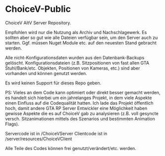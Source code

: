 # ChoiceV-Public

ChoiceV AltV Server Repository. 

Empfohlen wird nur die Nutzung als Archiv und Nachschlagewerk. Es sollten aber so gut wie alle Dateien verfügbar sein, um den Server auch zu starten.
Ggf. müssen Nuget Module etc. auf den neuesten Stand gebracht werden.

Alle nicht-Konfigurationsdaten wurden aus den Datenbank-Backups gelöscht. Konfigurationsdateien (z.B. Sitzpositionen von fast allen GTA Stuhl/Bank/etc. Objekten, Positionen von Kameras, etc.) sind aber vorhanden und können genutzt werden.

Es wird keinen Support für dieses Repo geben.

PS: Vieles an dem Code kann optimiert oder direkt besser gemacht werden, es handelt sich hierbei um ein jahrelanges Projekt, in dem viele Aspekte einen Einfluss auf die Codequalität hatten. Ich lade das Projekt öffentlich hoch, damit andere GTA RP Server Entwickler eine Möglichkeit haben gewisse Aspekte die es auf ChoiceV gab zu analysieren (z.B. voll gesyncte versch. Sitzanimationen mittels des Szenarios und bestimmten Animation Flags).

Servercode ist in /ChoiceVServer
Clientcode ist in /server/resources/ChoiceVClient

Alle Teile des Codes können frei genutzt/verändert/etc. werden.